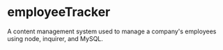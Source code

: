 # employeeTracker
A content management system used to manage a company's employees using node, inquirer, and MySQL.
